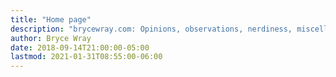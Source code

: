 ```yaml
---
title: "Home page"
description: "brycewray.com: Opinions, observations, nerdiness, miscellany." # quotation marks to allow colon
author: Bryce Wray
date: 2018-09-14T21:00:00-05:00
lastmod: 2021-01-31T08:55:00-06:00
---
```

